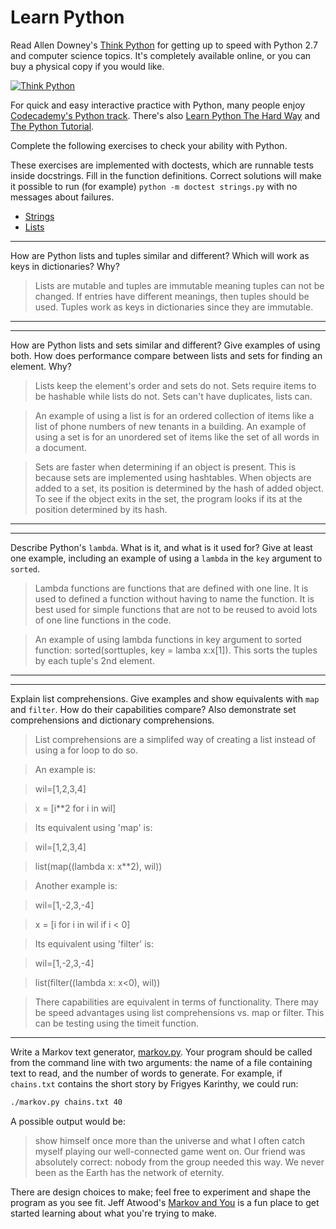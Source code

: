 # Learn Python

Read Allen Downey's [Think Python](http://www.greenteapress.com/thinkpython/) for getting up to speed with Python 2.7 and computer science topics. It's completely available online, or you can buy a physical copy if you would like.

[![Think Python](img/think_python.png)](http://www.greenteapress.com/thinkpython/)

For quick and easy interactive practice with Python, many people enjoy [Codecademy's Python track](http://www.codecademy.com/en/tracks/python). There's also [Learn Python The Hard Way](http://learnpythonthehardway.org/book/) and [The Python Tutorial](https://docs.python.org/2/tutorial/).

Complete the following exercises to check your ability with Python.

These exercises are implemented with doctests, which are runnable tests inside docstrings. Fill in the function definitions. Correct solutions will make it possible to run (for example) `python -m doctest strings.py` with no messages about failures.

 * [Strings](python/strings.py)
 * [Lists](python/lists.py)


---

How are Python lists and tuples similar and different? Which will work as keys in dictionaries? Why?

>Lists are mutable and tuples are immutable meaning tuples can not be changed.  If entries have different meanings, then tuples should be used.  Tuples work as keys in dictionaries since they are immutable.

---


---

How are Python lists and sets similar and different? Give examples of using both. How does performance compare between lists and sets for finding an element. Why?

>Lists keep the element's order and sets do not.  Sets require items to be hashable while lists do not.  Sets can't have duplicates, lists can.  

>An example of using a list is for an ordered collection of items like a list of phone numbers of new tenants in a building.
>An example of using a set is for an unordered set of items like the set of all words in a document.

>Sets are faster when determining if an object is present.   This is because sets are implemented using hashtables.  When objects are added to a set, its position is determined by the hash of added object.  To see if the object exits in the set, the program looks if its at the position determined by its hash.  

---


---

Describe Python's `lambda`. What is it, and what is it used for? Give at least one example, including an example of using a `lambda` in the `key` argument to `sorted`.

>Lambda functions are functions that are defined with one line.  It is used to defined a function without having to name the function. It is best used for simple functions that are not to be reused to avoid lots of one line functions in the code.

>An example of using lambda functions in key argument to sorted function:
sorted(sorttuples, key = lamba x:x[1]).  This sorts the tuples by each tuple's 2nd element.

---


---

Explain list comprehensions. Give examples and show equivalents with `map` and `filter`. How do their capabilities compare? Also demonstrate set comprehensions and dictionary comprehensions.

>List comprehensions are a simplifed way of creating a list instead of using a for loop to do so.

>An example is:

>wil=[1,2,3,4]

>x = [i**2 for i in wil]

>Its equivalent using 'map' is:

>wil=[1,2,3,4]

>list(map((lambda x: x**2), wil))

>Another example is:

>wil=[1,-2,3,-4]

>x = [i for i in wil if i < 0]

>Its equivalent using 'filter' is:

>wil=[1,-2,3,-4]

>list(filter((lambda x: x<0), wil))

>There capabilities are equivalent in terms of functionality.  There may be speed advantages using list comprehensions vs. map or filter.  This can be testing using the timeit function.



---


Write a Markov text generator, [markov.py](python/markov.py). Your program should be called from the command line with two arguments: the name of a file containing text to read, and the number of words to generate. For example, if `chains.txt` contains the short story by Frigyes Karinthy, we could run:

```bash
./markov.py chains.txt 40
```

A possible output would be:

> show himself once more than the universe and what I often catch myself playing our well-connected game went on. Our friend was absolutely correct: nobody from the group needed this way. We never been as the Earth has the network of eternity.

There are design choices to make; feel free to experiment and shape the program as you see fit. Jeff Atwood's [Markov and You](http://blog.codinghorror.com/markov-and-you/) is a fun place to get started learning about what you're trying to make.
